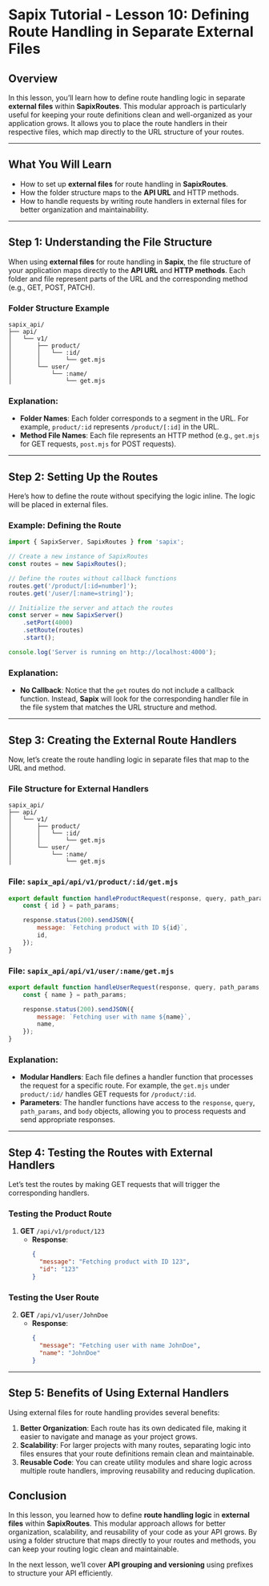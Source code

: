 # **Sapix Tutorial - Lesson 10: Defining Route Handling in Separate External Files**

## **Overview**

In this lesson, you’ll learn how to define route handling logic in separate **external files** within **SapixRoutes**. This modular approach is particularly useful for keeping your route definitions clean and well-organized as your application grows. It allows you to place the route handlers in their respective files, which map directly to the URL structure of your routes.

---

## **What You Will Learn**

- How to set up **external files** for route handling in **SapixRoutes**.
- How the folder structure maps to the **API URL** and HTTP methods.
- How to handle requests by writing route handlers in external files for better organization and maintainability.

---

## **Step 1: Understanding the File Structure**

When using **external files** for route handling in **Sapix**, the file structure of your application maps directly to the **API URL** and **HTTP methods**. Each folder and file represent parts of the URL and the corresponding method (e.g., GET, POST, PATCH).

### **Folder Structure Example**

```
sapix_api/
├── api/
│   └── v1/
│       ├── product/
│       │   └── :id/
│       │       └── get.mjs
│       └── user/
│           └── :name/
│               └── get.mjs
```

### **Explanation**:
- **Folder Names**: Each folder corresponds to a segment in the URL. For example, `product/:id` represents `/product/[:id]` in the URL.
- **Method File Names**: Each file represents an HTTP method (e.g., `get.mjs` for GET requests, `post.mjs` for POST requests).

---

## **Step 2: Setting Up the Routes**

Here’s how to define the route without specifying the logic inline. The logic will be placed in external files.

### **Example: Defining the Route**

```javascript
import { SapixServer, SapixRoutes } from 'sapix';

// Create a new instance of SapixRoutes
const routes = new SapixRoutes();

// Define the routes without callback functions
routes.get('/product/[:id=number]');
routes.get('/user/[:name=string]');

// Initialize the server and attach the routes
const server = new SapixServer()
    .setPort(4000)
    .setRoute(routes)
    .start();

console.log('Server is running on http://localhost:4000');
```

### **Explanation**:
- **No Callback**: Notice that the `get` routes do not include a callback function. Instead, **Sapix** will look for the corresponding handler file in the file system that matches the URL structure and method.

---

## **Step 3: Creating the External Route Handlers**

Now, let’s create the route handling logic in separate files that map to the URL and method.

### **File Structure for External Handlers**

```
sapix_api/
├── api/
│   └── v1/
│       ├── product/
│       │   └── :id/
│       │       └── get.mjs
│       └── user/
│           └── :name/
│               └── get.mjs
```

### **File: `sapix_api/api/v1/product/:id/get.mjs`**

```javascript
export default function handleProductRequest(response, query, path_params, body) {
    const { id } = path_params;

    response.status(200).sendJSON({
        message: `Fetching product with ID ${id}`,
        id,
    });
}
```

### **File: `sapix_api/api/v1/user/:name/get.mjs`**

```javascript
export default function handleUserRequest(response, query, path_params, body) {
    const { name } = path_params;

    response.status(200).sendJSON({
        message: `Fetching user with name ${name}`,
        name,
    });
}
```

### **Explanation**:
- **Modular Handlers**: Each file defines a handler function that processes the request for a specific route. For example, the `get.mjs` under `product/:id/` handles GET requests for `/product/:id`.
- **Parameters**: The handler functions have access to the `response`, `query`, `path_params`, and `body` objects, allowing you to process requests and send appropriate responses.

---

## **Step 4: Testing the Routes with External Handlers**

Let’s test the routes by making GET requests that will trigger the corresponding handlers.

### **Testing the Product Route**

1. **GET** `/api/v1/product/123`
   - **Response**:
     ```json
     {
       "message": "Fetching product with ID 123",
       "id": "123"
     }
     ```

### **Testing the User Route**

2. **GET** `/api/v1/user/JohnDoe`
   - **Response**:
     ```json
     {
       "message": "Fetching user with name JohnDoe",
       "name": "JohnDoe"
     }
     ```

---

## **Step 5: Benefits of Using External Handlers**

Using external files for route handling provides several benefits:

1. **Better Organization**: Each route has its own dedicated file, making it easier to navigate and manage as your project grows.
2. **Scalability**: For larger projects with many routes, separating logic into files ensures that your route definitions remain clean and maintainable.
3. **Reusable Code**: You can create utility modules and share logic across multiple route handlers, improving reusability and reducing duplication.

## **Conclusion**

In this lesson, you learned how to define **route handling logic** in **external files** within **SapixRoutes**. This modular approach allows for better organization, scalability, and reusability of your code as your API grows. By using a folder structure that maps directly to your routes and methods, you can keep your routing logic clean and maintainable.

In the next lesson, we’ll cover **API grouping and versioning** using prefixes to structure your API efficiently.
